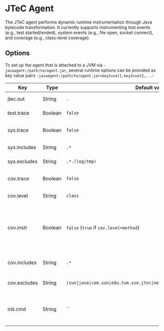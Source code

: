 # JTeC Agent

The JTeC agent performs dynamic runtime instrumentation through Java bytecode transformation.
It currently supports instrumenting test events (e.g., test started/ended), system events (e.g., file open, socket
connect), and coverage (e.g., class-level coverage).

## Options

To set up the agent that is attached to a JVM via `-javaagent:/path/to/agent.jar`, several runtime options can be
provided as key value pairs `-javaagent:/path/to/agent.jar=key1=val1,key2=val2,...`:

| Key          | Type    | Default value                                                                   | Description                                                                                  |
|--------------|---------|---------------------------------------------------------------------------------|----------------------------------------------------------------------------------------------|
| jtec.out     | String  | `.`                                                                             | Output path for jtec output                                                                  |
| test.trace   | Boolean | `false`                                                                         | Enables test event tracing                                                                   |
| sys.trace    | Boolean | `false`                                                                         | Enables system event tracing                                                                 |
| sys.includes | String  | `.*`                                                                            | Regex for included files                                                                     |
| sys.excludes | String  | `.*.(log\|tmp)`                                                                 | Regex for excluded files                                                                     |
| cov.trace    | Boolean | `false`                                                                         | Enables coverage tracing                                                                     |
| cov.level    | String  | `class`                                                                         | Coverage level: `class` or `method`                                                          |
| cov.instr    | Boolean | `false` (`true` if `cov.level=method`)                                          | Enables class file instrumentation (only needed for `method` or non-forked `class` coverage) |
| cov.includes | String  | `.*`                                                                            | Regex for included Java classes                                                              |
| cov.excludes | String  | `(sun\|java\|com.sun\|edu.tum.sse.jtec\|net.bytebuddy\|org.apache.maven).*`     | Regex for excluded Java classes                                                              |
| init.cmd     | String  | ``                                                                              | Command to execute upon JVM initialization (pre-test hook)                                   |
